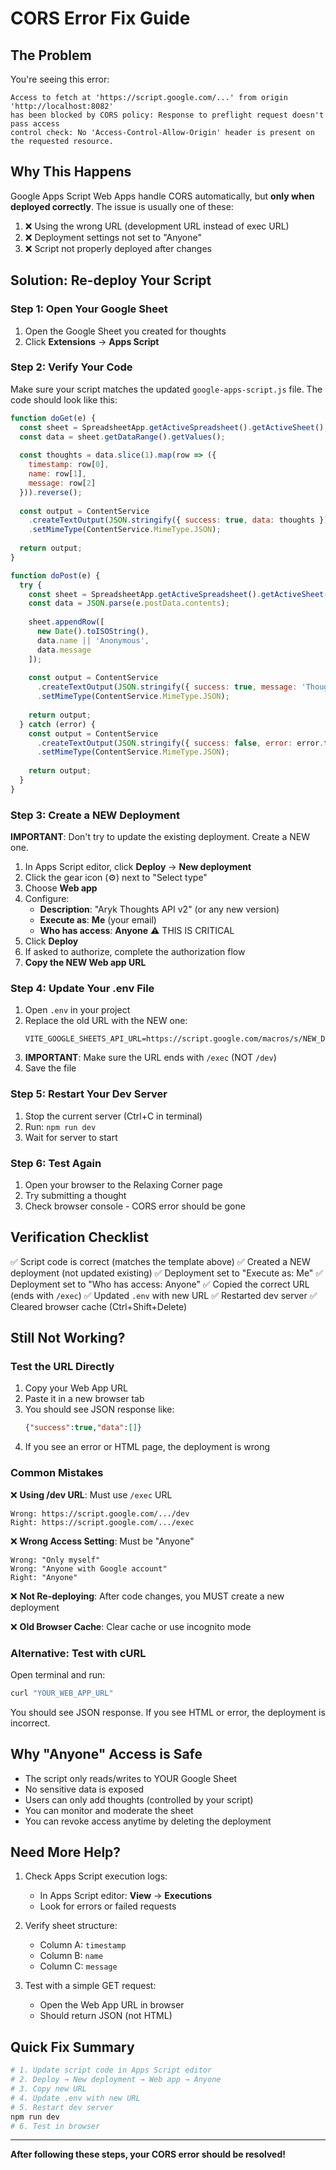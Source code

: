 # CORS Error Fix Guide

## The Problem

You're seeing this error:
```
Access to fetch at 'https://script.google.com/...' from origin 'http://localhost:8082' 
has been blocked by CORS policy: Response to preflight request doesn't pass access 
control check: No 'Access-Control-Allow-Origin' header is present on the requested resource.
```

## Why This Happens

Google Apps Script Web Apps handle CORS automatically, but **only when deployed correctly**. The issue is usually one of these:

1. ❌ Using the wrong URL (development URL instead of exec URL)
2. ❌ Deployment settings not set to "Anyone"
3. ❌ Script not properly deployed after changes

## Solution: Re-deploy Your Script

### Step 1: Open Your Google Sheet

1. Open the Google Sheet you created for thoughts
2. Click **Extensions** → **Apps Script**

### Step 2: Verify Your Code

Make sure your script matches the updated `google-apps-script.js` file. The code should look like this:

```javascript
function doGet(e) {
  const sheet = SpreadsheetApp.getActiveSpreadsheet().getActiveSheet();
  const data = sheet.getDataRange().getValues();
  
  const thoughts = data.slice(1).map(row => ({
    timestamp: row[0],
    name: row[1],
    message: row[2]
  })).reverse();
  
  const output = ContentService
    .createTextOutput(JSON.stringify({ success: true, data: thoughts }))
    .setMimeType(ContentService.MimeType.JSON);
  
  return output;
}

function doPost(e) {
  try {
    const sheet = SpreadsheetApp.getActiveSpreadsheet().getActiveSheet();
    const data = JSON.parse(e.postData.contents);
    
    sheet.appendRow([
      new Date().toISOString(),
      data.name || 'Anonymous',
      data.message
    ]);
    
    const output = ContentService
      .createTextOutput(JSON.stringify({ success: true, message: 'Thought saved successfully' }))
      .setMimeType(ContentService.MimeType.JSON);
    
    return output;
  } catch (error) {
    const output = ContentService
      .createTextOutput(JSON.stringify({ success: false, error: error.toString() }))
      .setMimeType(ContentService.MimeType.JSON);
    
    return output;
  }
}
```

### Step 3: Create a NEW Deployment

**IMPORTANT**: Don't try to update the existing deployment. Create a NEW one.

1. In Apps Script editor, click **Deploy** → **New deployment**
2. Click the gear icon (⚙️) next to "Select type"
3. Choose **Web app**
4. Configure:
   - **Description**: "Aryk Thoughts API v2" (or any new version)
   - **Execute as**: **Me** (your email)
   - **Who has access**: **Anyone** ⚠️ THIS IS CRITICAL
5. Click **Deploy**
6. If asked to authorize, complete the authorization flow
7. **Copy the NEW Web app URL**

### Step 4: Update Your .env File

1. Open `.env` in your project
2. Replace the old URL with the NEW one:
   ```
   VITE_GOOGLE_SHEETS_API_URL=https://script.google.com/macros/s/NEW_DEPLOYMENT_ID/exec
   ```
3. **IMPORTANT**: Make sure the URL ends with `/exec` (NOT `/dev`)
4. Save the file

### Step 5: Restart Your Dev Server

1. Stop the current server (Ctrl+C in terminal)
2. Run: `npm run dev`
3. Wait for server to start

### Step 6: Test Again

1. Open your browser to the Relaxing Corner page
2. Try submitting a thought
3. Check browser console - CORS error should be gone

## Verification Checklist

✅ Script code is correct (matches the template above)
✅ Created a NEW deployment (not updated existing)
✅ Deployment set to "Execute as: Me"
✅ Deployment set to "Who has access: Anyone"
✅ Copied the correct URL (ends with `/exec`)
✅ Updated `.env` with new URL
✅ Restarted dev server
✅ Cleared browser cache (Ctrl+Shift+Delete)

## Still Not Working?

### Test the URL Directly

1. Copy your Web App URL
2. Paste it in a new browser tab
3. You should see JSON response like:
   ```json
   {"success":true,"data":[]}
   ```
4. If you see an error or HTML page, the deployment is wrong

### Common Mistakes

❌ **Using /dev URL**: Must use `/exec` URL
```
Wrong: https://script.google.com/.../dev
Right: https://script.google.com/.../exec
```

❌ **Wrong Access Setting**: Must be "Anyone"
```
Wrong: "Only myself"
Wrong: "Anyone with Google account"
Right: "Anyone"
```

❌ **Not Re-deploying**: After code changes, you MUST create a new deployment

❌ **Old Browser Cache**: Clear cache or use incognito mode

### Alternative: Test with cURL

Open terminal and run:
```bash
curl "YOUR_WEB_APP_URL"
```

You should see JSON response. If you see HTML or error, the deployment is incorrect.

## Why "Anyone" Access is Safe

- The script only reads/writes to YOUR Google Sheet
- No sensitive data is exposed
- Users can only add thoughts (controlled by your script)
- You can monitor and moderate the sheet
- You can revoke access anytime by deleting the deployment

## Need More Help?

1. Check Apps Script execution logs:
   - In Apps Script editor: **View** → **Executions**
   - Look for errors or failed requests

2. Verify sheet structure:
   - Column A: `timestamp`
   - Column B: `name`
   - Column C: `message`

3. Test with a simple GET request:
   - Open the Web App URL in browser
   - Should return JSON (not HTML)

## Quick Fix Summary

```bash
# 1. Update script code in Apps Script editor
# 2. Deploy → New deployment → Web app → Anyone
# 3. Copy new URL
# 4. Update .env with new URL
# 5. Restart dev server
npm run dev
# 6. Test in browser
```

---

**After following these steps, your CORS error should be resolved!**
